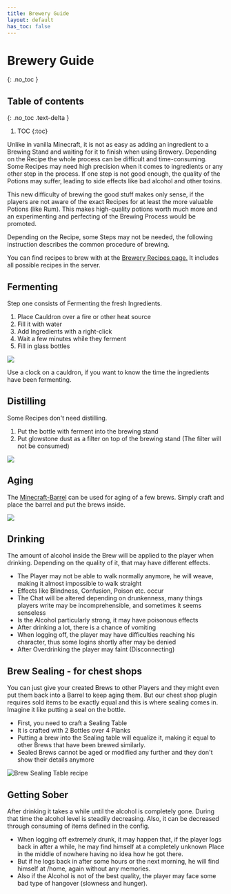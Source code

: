 ```yaml
---
title: Brewery Guide
layout: default
has_toc: false
---
```


# Brewery Guide
{: .no_toc }

## Table of contents
{: .no_toc .text-delta }

1. TOC
{:toc}

Unlike in vanilla Minecraft, it is not as easy as adding an ingredient to a Brewing Stand and waiting for it to finish when using Brewery. Depending on the Recipe the whole process can be difficult and time-consuming. Some Recipes may need high precision when it comes to ingredients or any other step in the process. If one step is not good enough, the quality of the Potions may suffer, leading to side effects like bad alcohol and other toxins.

This new difficulty of brewing the good stuff makes only sense, if the players are not aware of the exact Recipes for at least the more valuable Potions (like Rum). This makes high-quality potions worth much more and an experimenting and perfecting of the Brewing Process would be promoted.

Depending on the Recipe, some Steps may not be needed, the following instruction describes the common procedure of brewing.

You can find recipes to brew with at the [Brewery Recipes page.](https://wiki.foxboxmc.net/page/brewery-recipes/) It includes all possible recipes in the server.

## Fermenting

Step one consists of Fermenting the fresh Ingredients.

1. Place Cauldron over a fire or other heat source
2. Fill it with water
3. Add Ingredients with a right-click
4. Wait a few minutes while they ferment
5. Fill in glass bottles

![](http://i.imgur.com/1Dcln19.png)

Use a clock on a cauldron, if you want to know the time the ingredients have been fermenting.

## Distilling
Some Recipes don't need distilling.
1. Put the bottle with ferment into the brewing stand
2. Put glowstone dust as a filter on top of the brewing stand (The filter will not be consumed)

![](http://i.imgur.com/RJKV9Xs.png)

## Aging

The [Minecraft-Barrel](https://minecraft.gamepedia.com/Barrel) can be used for aging of a few brews.
Simply craft and place the barrel and put the brews inside.

![](https://gamepedia.cursecdn.com/minecraft_de_gamepedia/thumb/3/33/Fass.png/150px-Fass.png?version=ed8bc982279530ea46dac7b932ec1b86)

## Drinking

The amount of alcohol inside the Brew will be applied to the player when drinking. Depending on the quality of it, that may have different effects.

* The Player may not be able to walk normally anymore, he will weave, making it almost impossible to walk straight
* Effects like Blindness, Confusion, Poison etc. occur
* The Chat will be altered depending on drunkenness, many things players write may be incomprehensible, and sometimes it seems senseless
* Is the Alcohol particularly strong, it may have poisonous effects
* After drinking a lot, there is a chance of vomiting
* When logging off, the player may have difficulties reaching his character, thus some logins shortly after may be denied
* After Overdrinking the player may faint (Disconnecting)

## Brew Sealing - for chest shops

You can just give your created Brews to other Players and they might even put them back into a Barrel to keep aging them.
But our chest shop plugin requires sold items to be exactly equal and this is where sealing comes in. Imagine it like putting a seal on the bottle.

* First, you need to craft a Sealing Table
* It is crafted with 2 Bottles over 4 Planks
* Putting a brew into the Sealing table will equalize it, making it equal to other Brews that have been brewed similarly.
* Sealed Brews cannot be aged or modified any further and they don't show their details anymore 

![Brew Sealing Table recipe](https://zebradrive.de/index.php/s/aJXpWPjZAWnAvVE/download)  

## Getting Sober

After drinking it takes a while until the alcohol is completely gone. During that time the alcohol level is steadily decreasing. Also, it can be decreased through consuming of items defined in the config.

* When logging off extremely drunk, it may happen that, if the player logs back in after a while, he may find himself at a completely unknown Place in the middle of nowhere having no idea how he got there.
* But if he logs back in after some hours or the next morning, he will find himself at /home, again without any memories.
* Also if the Alcohol is not of the best quality, the player may face some bad type of hangover (slowness and hunger).
